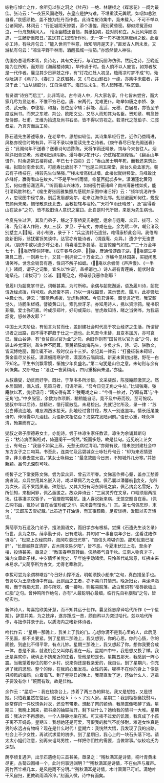 <!-- { "loadSidebar": true } -->
咏物与悼亡之作，余所见以张之洞之《牡丹》一绝、林黻桢之《蝶恋花》一阕为最佳。张诗云：“一夜狂风国艳残，东皇应是护持难。不堪重读元舆赋，如咽如悲独自看。”哀感顽艳，盖不独为牡丹而作也。此诗南皮诗集中，竟未载入，不可不举以公诸同好。林词云：“行近城阴天惨碧，添个凄惶，雨别黄昏密。柳似烦冤苔似泣，一行舟施横风入。　怜汝幽楼还自惜，剪纸招魂，独对前和立。从此风萍随浪迹，一生肠断重阳日。”盖送其亡妇殡所作也，无一字一句不极沉痛缠绵之致。此叟亦工诗，有咏月句云：“能入世间千种意，始知明月是天才。”直发古人所未发。又游杭有句云：“凉生平野千林雨，酒醒孤城一拍笳。”亦悠然使人神往。

伪国务总理郑孝胥，负诗名，其有文无行，与明之阮圆海仿佛。然阮之诗，至晚近始为世所知，而郑则《海藏楼诗集》，早传诵于时。吾人倘不以人废言，如郑者故是一代作者。曩见其少日狎妓之作，有“灯花红处人初见，檐雨凉时梦不成”句，殆似阮胡子《燕子》、《春灯》之跌宕矣。又《乌石山题石》一绝，亦集中未载者，并录于此：“山从旗鼓分，江自洪塘下。海日生未生，有人起残夜。”殊沉着。

昔贤谓“诗穷而后工”，此非笃论。古今诗人中，凡大家名家，什七皆未尝穷，而大家几尽为显达者，不惟不穷已也。唐、宋两代，尤难更仆。略举如唐之李娇、张说、武元衡、李德裕、和凝，皆位至宰辅；薛能、高适、元稹、白居易，亦皆至节度或尚书。而宋之东坡、荆公、欧阳文公，又尽人而知其为名臣。贺知章、韩愈皆至侍郎，杜甫、王维为拾遗及尚书右丞，皆不得以穷视之。若清代之范伯子、江弢叔辈，乃真穷而后工矣。

陈石遗先生著述等身，在老辈中，思想似较佳。其诗集早经行世，近作乃益精进，风格亦视往时略有异，不可不录以飨爱读先生之诗者。《庚午春尽日花光阁送春》云：“此阁何年不送春？送春诗句苦陈陈。天将乍雨还晴景，饷与今来昔往人。烟柳斜阳青兕老，池塘明日绿阴新。漫吟春尽花开尽，仍仗榴花照绛唇。”《翻香山年谱作，时余造第五楼将成，年已七十四矣》云：“香山居士明年死，而我还来筑此楼。拟取剑南舍长庆，可能寿比放翁不？”“也是三间五架堂，泉台久矣孟家光。朝云有子杨枝在，持较先生似略强。”“楼未增高树过墙，此楼似就树移堂。乌峰敢比庐峰好，赢得看山在故乡。”“不是平生听雨情，修篁百挺忒多生。潇湘篷北黄冈瓦，何似檐前潇洒声。”“听雨看山兴味浓，如何密竹蔽诸峰？南州溽暑楼如炙，能引清风胜种松。”《榆生寄张园雅集照片感赋并示图中诸旧好》云：“频年饥渴许多人，忽现图中径寸身。别后发眉都宛尔，老来江海作比邻。虬翁避面知何往，蜕叟苍颜尚未亲。惆怅散原还北去，盍教投辖与埋轮。”“天将乍雨还晴景”，及“赢得看山在故乡”之句，皆不脱旧诗人意识之窠臼。此自是时代所限，来足为先生病也。

今夏先生过沪，其及门弟子，觞之于康桥夏氏别墅，邀余与遐庵、众异、拔可、公渚、凫公诸人作陪，夷ㄈ三叔、梦旦、子有丈，亦咸在座。余为赋二律，嘲公渚及别墅主人庵，诗小有致，录于下：“兵尘流转石遗翁，难得康桥此会同。我倦周旋新旧际，翁犹矍铄笑谈中。达官亦有能诗者，（谓遐庵、众异。）遗少宁无浊世风。（朋侪中或以遗少呼公渚。）稍喜潘生多磊落，狂言惊座气如虹。”“二十万金年七十，庵所望倘非奢。（戊午春与众异、庵、彦通偕游西子湖，庵谓生平第具二愿，一则寿七十，又其一刖拥赀二十万金云。）浮觞今见林园美，买艇闲思语笑哗。世念全销吾有遁，性词不解子如蛙。（庵以佘尝倚《声声慢》、《一半儿》诸阕，谓子之词集，宜名以‘性词’，盖相诮也。）诗人最有青莲裔，能状时宜笔粲花。（谓拔可”）公渚、庵见之，得毋怒我恶作剧耶？

曾履川为韶觉掌书记，词翰甚美，为时所称。余偶与韶觉邂逅，语及履川诗，韶觉谓近经点拨，稍可观。余忍俊不禁，乃以一诗戏韶觉，兼示誉虎、履川，此亦骚坛中趣史也。诗云：“韶觉矜点拨，誉虎称诗家。今见君诗美，韶觉言近夸。我交韶觉久，诗肠生槎枒。譬彼黄口儿，索乳尝牙牙。亦知用诗人，携以资涂鸦。秘书职非细，爱士弥可嘉。吟成示郑叶，好句或笼纱。誉虎故知诗，睹之当笑哗。为我语韶觉，怒兹诤友耶？”

中国土大夫阶级，有恒言为贫而仕，盖封建社会时代高于农业经济之生活，所谓智识者之出路，自不得不群趋于仕之一途也。此风至今未替，且变本加厉，亦可哀已。曩山谷诗，有“食贫自以官为业”之句。余旧作则有“国贫竞以官为业”之句，似较山谷尤深刻，盖生世不同耳。表舅祖陈幼海先生，少负才名，诗、词、骈散文，皆沉博绝丽，而仕辄不进，殁时仅五十三岁。余记其一律云：“打叠征装未碍轻，黄金垂尽又长征。潇潇细雨寒驴背，漠漠浓云隔凤城。新麦未黄初出穗，野花一白不知名。平生书剑飘零惯，惭愧少年负盛名。”第二句犹是山谷之意，未句则与余有同慨矣。又断句云：“沧江一夜黄梅雨，四月重棉尚未温。”亦佳。

从叔鼎燮，幼贫而好学。既壮，于草书多所涉猎，文采斐然，陈弢庵颇激赏之。然乡居固陋，偶入城，见策马者，归语所亲，“吾今日见无角之牛矣。”比谒弢庵，弢庵款以茗，燮叔讶问：“瓯安得有耳？’弢庵戏之曰：“今得一妙对，乃‘瓯有耳’与‘牛无角’也。”中岁服官，余数为作项斯，稍稍能自活。竟不及中寿而殁，至可惋叹。燮叔中年以后诗，益精进，惜行箧散乱，未易检出。先就记忆所及，录一律：“苏公白傅流连地，难忘湖西水接天。此地经过曾廿稔，故人一别遂逾年。情长纸尾兼诗句，俸薄囊中几酒钱。为语新来相忆否？海棠花发陆祠前。”语长心重，味永神清，殆兼而有之。

燮叔之弟子廖德寿女土，亦能诗。尝于林凉生家任教读。凉生为余诵其断句云：“枯诗病面惭相对，倚遍阑干一惘然。”婉而多怨，故是佳句。近见皖江芷女士，有句云：“我自不如梁上燕，无愁无病过清明。”亦颇有致，惜未脱封建社会中东方女子之口吻耳。书至此，连类忆及吕碧城女士咏牡丹句云：“却为来迟情更挚，非关春去意元哀。”某女士咏梅云：“最念故园今日景，不知城外几分寒。”并皆新颖。吕句尤深刻可味。

杨皙子之下堂妾陈文悌，尝为梁众异、曾云沛所眷。文悌喜作捧心颦，盖亦工愁善病者流。众异尝用其名嵌入诗，戏以章佩乙为之偶。佩乙曩以潘馨航度支，允辟为次长，而不果践夙诺，殊怨怼。又其大妇有河东狮吼之癖，佩乙纳妾名雪妃，为所侦知，来相问罪，佩乙亟匿之。故众异诗云：“三吴灵秀在文章，巾帼须眉两擅场。往事凄凉叹皙子，一官蹭蹬骂馨航。逢人喜说新来病，无馆空题自在香。（佩乙购书画，辄铃以‘自在香馆珍藏’之印，实未尝有馆也。”）其。第七句偶忘却，末为：“云郎东去雪妃藏。”此虽近于打油诗，而其事颇趣，足资谈柄，爰取以实吾诗话。

黄荫亭为石遗及门弟子，擅法国语文，而旧学亦有根柢。尝撰《石遗先生谈艺录》行世，余为之序。荫亭勤于诗，日有进境，其句如“一事自哀年少日，坐看沈陆作诗淫”，“松翠上衣经院静，海风吹浪日光寒”，“自信头颅堪许国，那知忧患已摧肝”，“长廊昼静宜清梦，古木阴浓易夕阳”，皆不恶。今夏末伏过上海，至余孑楼，投诗甚美，亟录之：“散策春申意转幽，侠肠英气自千秋。江南人物真才子，海内文章此孑楼。中岁情怀关党史，早年姓字动诸侯。只怜盖代虬髯意，红拂由来未易求。”又荫亭所为古文，尤得老辈称赏。

李拔可尝为余谓林暾谷“今日好山撑不近，明朝须换小船来”之句，真白描圣手也。昔贤以为王摩诘诗中有画。此则画之工者，亦不易肖其情景。晚近妇女，喜涂泽脂粉，而于唇脂尤其，顾与所欢，偶一接吻，则每易脱落。故白蕉词有“樱唇欲檐血红脂”之句。曾仲鸣所作绝句，亦有“人最聪明心最细，临行先自补胭脂”之句，皆纪实也。

新体诗人，每喜拾欧美牙慧，而不知其远于创作。曩见徐志摩译哈代所作《一个星期》，辞意并美，为之技痒，遂亦踵成一首，颇自矜以为突过哈代。兹以哈代所作，与拙作并录于此，以质海内之嗜新体诗者。

哈代作云：“星期一那晚上，我关上了我的门。心想你满不是我心里的人，此后见不见面，都不关要紧。到了星期二那晚上，我又想到，你的心思，你的心肠，你的面貌，到底比不得平常，有点儿妙。星期三那晚上，我又想起了你。想你我要合成一体，总是不易，就说机会又叫你我凑在一起。星期四中午，我思想又换了样。我还是喜欢你，我俩正不妨亲近的住着，管他是短是长。星期五那天，我感到一阵心震。当我望着你住的那个乡村，说来你还是我亲爱的，我自认。到了星期六，你充满了我的思想。整个的你，在我的心里发亮。女性的美，哪样不在你的身上？像是只顺风的海鸥，向着海飞。到了星期日的晚上，我简直发了迷，还做什么人，这辈子要没有你！”婉而有致，故是佳构。

余作云：“星期一：我在梳妆台上，拣着了两三办的鲜花。我又是想她，又是恨她。只怕我虽然在惦记，她已经ｋｉｓｓ了别人家。星期二：我到柜橱襄找熨斗。她常穿的一件玫瑰色衬衣，还没有带走。想起了肉的颤动，我简直像喝醉了酒。星期三：我晚上回来，把书桌的抽屉拉开。剩下些什么？她给我的情书一大堆。星期四：我决计不再想她，一个人静静地坐在家。可又挨不过爱的饥饿，我真成了小孩子离不开妈妈。星期五：我想她还是可爱，可恨我的脾气不能够耐。难道女性真是男的永远占有物吗？现在是什么时代！星期六：我恍然大悟，我发现了我的出路。社会上不少女性，再试试求爱的初步。到了星期日，我心上的一块石头落下地。请太太小姐们注意，别再来诅骂男性，一样把你们性的需要，当做常事。”似较哈氏为深刻。

荫亭顷复遇沪，出示石遗绝句三首甚美，亟录之：“残秋满耳是诗情，桐叶青黄未尽更。丛菊四围樽一个，此时何事逊渊明？”“残秋满耳是诗情，不在虫声与雁声。高竹百竿梧几本，是风是雨不分明。”“残秋满耳是诗情，木叶萧萧已可听。满地叶干风自扫，更教疏雨滴泠泠。”刻画入微，诗中有画矣。

